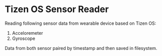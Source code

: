 # Tizen OS Sensor Reader

Reading following sensor data from wearable device based on Tizen OS:
1. Acceloremeter
2. Gyroscope

Data from both sensor paired by timestamp and then saved in filesystem.
